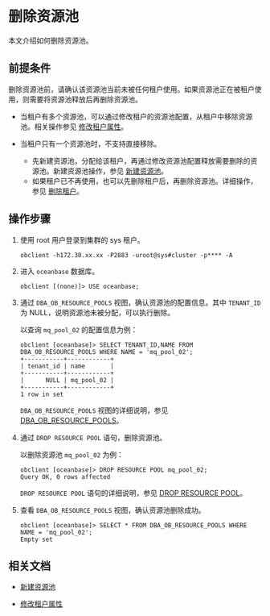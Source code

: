 # 删除资源池

本文介绍如何删除资源池。

## 前提条件

删除资源池前，请确认该资源池当前未被任何租户使用。如果资源池正在被租户使用，则需要将资源池释放后再删除资源池。

* 当租户有多个资源池，可以通过修改租户的资源池配置，从租户中移除资源池。相关操作参见 [修改租户属性](../1000.modify-tenant-properties.md)。

* 当租户只有一个资源池时，不支持直接移除。

  * 先新建资源池，分配给该租户，再通过修改资源池配置释放需要删除的资源池。新建资源池操作，参见 [新建资源池](../200.manage-create-tenant.md)。
  * 如果租户已不再使用，也可以先删除租户后，再删除资源池。详细操作，参见 [删除租户](../1200.delete-tenant.md)。

## 操作步骤

1. 使用 root 用户登录到集群的 sys 租户。

    ```shell
    obclient -h172.30.xx.xx -P2883 -uroot@sys#cluster -p**** -A
    ```

2. 进入 `oceanbase` 数据库。

    ```shell
    obclient [(none)]> USE oceanbase;
    ```

3. 通过 `DBA_OB_RESOURCE_POOLS` 视图，确认资源池的配置信息。其中 `TENANT_ID` 为 NULL，说明资源池未被分配，可以执行删除。

   以查询 `mq_pool_02` 的配置信息为例：

    ```shell
    obclient [oceanbase]> SELECT TENANT_ID,NAME FROM DBA_OB_RESOURCE_POOLS WHERE NAME = 'mq_pool_02';
    +-----------+------------+
    | tenant_id | name       |
    +-----------+------------+
    |      NULL | mq_pool_02 |
    +-----------+------------+
    1 row in set
    ```

    `DBA_OB_RESOURCE_POOLS` 视图的详细说明，参见 [DBA_OB_RESOURCE_POOLS](../../../../700.reference/700.system-views/400.system-view-of-mysql-mode/200.dictionary-view-of-mysql-mode/4700.oceanbase-dba_ob_resource_pools-of-mysql-mode.md)。

4. 通过 `DROP RESOURCE POOL` 语句，删除资源池。

    以删除资源池 `mq_pool_02` 为例：

    ```shell
    obclient [oceanbase]> DROP RESOURCE POOL mq_pool_02;
    Query OK, 0 rows affected 
    ```

    `DROP RESOURCE POOL` 语句的详细说明，参见 [DROP RESOURCE POOL](../../../../700.reference/500.sql-reference/100.sql-syntax/100.system-tenants/900.drop-resource-pool.md)。

5. 查看 `DBA_OB_RESOURCE_POOLS` 视图，确认资源池删除成功。

    ```shell
    obclient [oceanbase]> SELECT * FROM DBA_OB_RESOURCE_POOLS WHERE NAME = 'mq_pool_02';
    Empty set
    ```

## 相关文档

* [新建资源池](../200.manage-create-tenant.md)

* [修改租户属性](../1000.modify-tenant-properties.md)

